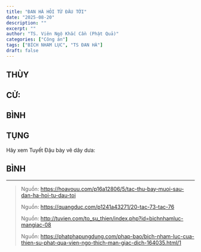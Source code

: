 ```yaml
---
title: "ĐAN HÀ HỎI TỪ ĐÂU TỚI"
date: "2025-08-20"
description: ""
excerpt: ""
author: "TS. Viên Ngộ Khắc Cần (Phật Quả)"
categories: ["Công án"]
tags: ["BÍCH NHAM LỤC", "TS ĐAN HÀ"]
draft: false
---
```


## THÙY

> 

## CỬ:

> 

## BÌNH


## TỤNG

Hãy xem Tuyết Đậu bày vẽ dây dưa:

> 
## BÌNH



***

> Nguồn: https://hoavouu.com/p16a12806/5/tac-thu-bay-muoi-sau-dan-ha-hoi-tu-dau-toi
>
> Nguồn: https://quangduc.com/p1241a43271/20-tac-73-tac-76
>
> Nguồn: http://tuvien.com/to_su_thien/index.php?id=bichnhamluc-mangiac-08
>
> Nguồn: https://phatphapungdung.com/phap-bao/bich-nham-luc-cua-thien-su-phat-qua-vien-ngo-thich-man-giac-dich-164035.html/1



